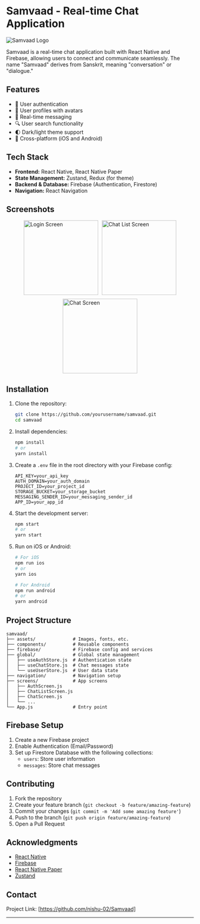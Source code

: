 # Samvaad - Real-time Chat Application

![Samvaad Logo](https://via.placeholder.com/200x80?text=Samvaad)

Samvaad is a real-time chat application built with React Native and Firebase, allowing users to connect and communicate seamlessly. The name "Samvaad" derives from Sanskrit, meaning "conversation" or "dialogue."

## Features

- 🔐 User authentication
- 👤 User profiles with avatars
- 💬 Real-time messaging
- 🔍 User search functionality
- 🌓 Dark/light theme support
- 📱 Cross-platform (iOS and Android)

## Tech Stack

- **Frontend:** React Native, React Native Paper
- **State Management:** Zustand, Redux (for theme)
- **Backend & Database:** Firebase (Authentication, Firestore)
- **Navigation:** React Navigation

## Screenshots

<div style="display: flex; flex-direction: row; flex-wrap: wrap; gap: 10px; justify-content: center;">
  <img src="https://via.placeholder.com/200x400?text=Login" alt="Login Screen" width="200"/>
  <img src="https://via.placeholder.com/200x400?text=Chat+List" alt="Chat List Screen" width="200"/>
  <img src="https://via.placeholder.com/200x400?text=Chat" alt="Chat Screen" width="200"/>
</div>

## Installation

1. Clone the repository:
   ```bash
   git clone https://github.com/yourusername/samvaad.git
   cd samvaad
   ```

2. Install dependencies:
   ```bash
   npm install
   # or
   yarn install
   ```

3. Create a `.env` file in the root directory with your Firebase config:
   ```
   API_KEY=your_api_key
   AUTH_DOMAIN=your_auth_domain
   PROJECT_ID=your_project_id
   STORAGE_BUCKET=your_storage_bucket
   MESSAGING_SENDER_ID=your_messaging_sender_id
   APP_ID=your_app_id
   ```

4. Start the development server:
   ```bash
   npm start
   # or
   yarn start
   ```

5. Run on iOS or Android:
   ```bash
   # For iOS
   npm run ios
   # or
   yarn ios

   # For Android
   npm run android
   # or
   yarn android
   ```

## Project Structure

```
samvaad/
├── assets/              # Images, fonts, etc.
├── components/          # Reusable components
├── firebase/            # Firebase config and services
├── global/              # Global state management
│   ├── useAuthStore.js  # Authentication state
│   ├── useChatStore.js  # Chat messages state
│   └── useUserStore.js  # User data state
├── navigation/          # Navigation setup
├── screens/             # App screens
│   ├── AuthScreen.js
│   ├── ChatListScreen.js
│   ├── ChatScreen.js
│   └── ...
└── App.js               # Entry point
```

## Firebase Setup

1. Create a new Firebase project
2. Enable Authentication (Email/Password)
3. Set up Firestore Database with the following collections:
   - `users`: Store user information
   - `messages`: Store chat messages

## Contributing

1. Fork the repository
2. Create your feature branch (`git checkout -b feature/amazing-feature`)
3. Commit your changes (`git commit -m 'Add some amazing feature'`)
4. Push to the branch (`git push origin feature/amazing-feature`)
5. Open a Pull Request


## Acknowledgments

- [React Native](https://reactnative.dev/)
- [Firebase](https://firebase.google.com/)
- [React Native Paper](https://callstack.github.io/react-native-paper/)
- [Zustand](https://github.com/pmndrs/zustand)

## Contact

Project Link: [https://github.com/nishu-02/Samvaad]

---
